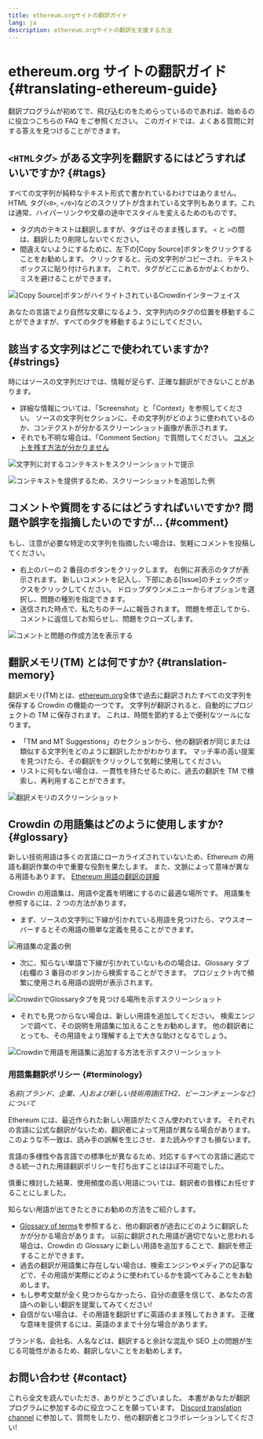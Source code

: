 ```yaml
---
title: ethereum.orgサイトの翻訳ガイド
lang: ja
description: ethereum.orgサイトの翻訳を支援する方法
---
```


# ethereum.org サイトの翻訳ガイド {#translating-ethereum-guide}

翻訳プログラムが初めてで、飛び込むのをためらっているのであれば、始めるのに役立つこちらの FAQ をご参照ください。 このガイドでは、よくある質問に対する答えを見つけることができます。

## `<HTMLタグ>` がある文字列を翻訳するにはどうすればいいですか? {#tags}

すべての文字列が純粋なテキスト形式で書かれているわけではありません。 HTML タグ(`<0>`, `</0>`)などのスクリプトが含まれている文字列もあります。これは通常、ハイパーリンクや文章の途中でスタイルを変えるためのものです。

- タグ内のテキストは翻訳しますが、タグはそのまま残します。 `<` と `>`の間は、翻訳したり削除しないでください。
- 間違えないようにするために、左下の[Copy Source]ボタンをクリックすることをお勧めします。 クリックすると、元の文字列がコピーされ、テキストボックスに貼り付けられます。 これで、タグがどこにあるかがよくわかり、ミスを避けることができます。

![[Copy Source]ボタンがハイライトされているCrowdinインターフェイス](../../../../../contributing/translation-program/faq/html-tag-strings.png)

あなたの言語でより自然な文章になるよう、文字列内のタグの位置を移動することができますが、すべてのタグを移動するようにしてください。

## 該当する文字列はどこで使われていますか? {#strings}

時にはソースの文字列だけでは、情報が足らず、正確な翻訳ができないことがあります。

- 詳細な情報については、「Screenshot」と「Context」を参照してください。 ソースの文字列セクションに、その文字列がどのように使われているのか、コンテクストが分かるスクリーンショット画像が表示されます。
- それでも不明な場合は、「Comment Section」で質問してください。 [コメントを残す方法が分かりません](#comment)

![文字列に対するコンテキストをスクリーンショットで提示](../../../../../contributing/translation-program/faq/source-string.png)

![コンテキストを提供するため、スクリーンショットを追加した例](../../../../../contributing/translation-program/faq/source-string-2.png)

## コメントや質問をするにはどうすればいいですか? 問題や誤字を指摘したいのですが… {#comment}

もし、注意が必要な特定の文字列を指摘したい場合は、気軽にコメントを投稿してください。

- 右上のバーの 2 番目のボタンをクリックします。 右側に非表示のタブが表示されます。 新しいコメントを記入し、下部にある[Issue]のチェックボックスをクリックしてください。 ドロップダウンメニューからオプションを選択し、問題の種別を指定できます。
- 送信された時点で、私たちのチームに報告されます。 問題を修正してから、コメントに返信してお知らせし、問題をクローズします。

![コメントと問題の作成方法を表示する](../../../../../contributing/translation-program/faq/comment-issue.png)

## 翻訳メモリ(TM) とは何ですか? {#translation-memory}

翻訳メモリ(TM)とは、[ethereum.org](http://ethereum.org/)全体で過去に翻訳されたすべての文字列を保存する Crowdin の機能の一つです。 文字列が翻訳されると、自動的にプロジェクトの TM に保存されます。 これは、時間を節約する上で便利なツールになります。

- 「TM and MT Suggestions」のセクションから、他の翻訳者が同じまたは類似する文字列をどのように翻訳したかがわかります。 マッチ率の高い提案を見つけたら、その翻訳をクリックして気軽に使用してください。
- リストに何もない場合は、一貫性を持たせるために、過去の翻訳を TM で検索し、再利用することができます。

![翻訳メモリのスクリーンショット](../../../../../contributing/translation-program/faq/translation-memory.png)

## Crowdin の用語集はどのように使用しますか? {#glossary}

新しい技術用語は多くの言語にローカライズされていないため、Ethereum の用語も翻訳作業の中で重要な役割を果たします。 また、文脈によって意味が異なる用語もあります。 [Ethereum 用語の翻訳の詳細](#terminology)

Crowdin の用語集は、用語や定義を明確にするのに最適な場所です。 用語集を参照するには、2 つの方法があります。

- まず、ソースの文字列に下線が引かれている用語を見つけたら、マウスオーバーするとその用語の簡単な定義を見ることができます。

![用語集の定義の例](../../../../../contributing/translation-program/faq/glossary-definition.png)

- 次に、知らない単語で下線が引かれていないものの場合は、Glossary タブ(右欄の 3 番目のボタン)から検索することができます。 プロジェクト内で頻繁に使用される用語の説明が表示されます。

![CrowdinでGlossaryタブを見つける場所を示すスクリーンショット](../../../../../contributing/translation-program/faq/glossary-tab.png)

- それでも見つからない場合は、新しい用語を追加してください。 検索エンジンで調べて、その説明を用語集に加えることをお勧めします。 他の翻訳者にとっても、その用語をより理解する上で大きな助けとなるでしょう。

![Crowdinで用語を用語集に追加する方法を示すスクリーンショット](../../../../../contributing/translation-program/faq/add-glossary-term.png)

### 用語集翻訳ポリシー {#terminology}

_名前(ブランド、企業、人)および新しい技術用語(ETH2、ビーコンチェーンなど)について_

Ethereum には、最近作られた新しい用語がたくさん使われています。 それぞれの言語に公式な翻訳がないため、翻訳者によって用語が異なる場合があります。 このような不一致は、読み手の誤解を生じさせ、また読みやすさも損ないます。

言語の多様性や各言語での標準化が異なるため、対応するすべての言語に適応できる統一された用語翻訳ポリシーを打ち出すことはほぼ不可能でした。

慎重に検討した結果、使用頻度の高い用語については、翻訳者の皆様にお任せすることにしました。

知らない用語が出てきたときにお勧めの方法をご紹介します。

- [Glossary of terms](#glossary)を参照すると、他の翻訳者が過去にどのように翻訳したかが分かる場合があります。 以前に翻訳された用語が適切でないと思われる場合は、Crowdin の Glossary に新しい用語を追加することで、翻訳を修正することができます。
- 過去の翻訳が用語集に存在しない場合は、検索エンジンやメディアの記事などで、その用語が実際にどのように使われているかを調べてみることをお勧めします。
- もし参考文献が全く見つからなかったら、自分の直感を信じて、あなたの言語への新しい翻訳を提案してみてください!
- 自信がない場合は、その用語を翻訳せずに英語のまま残しておきます。 正確な意味を提供するには、英語のままで十分な場合があります。

ブランド名、会社名、人名などは、翻訳すると余計な混乱や SEO 上の問題が生じる可能性があるため、翻訳しないことをお勧めします。

## お問い合わせ {#contact}

これら全文を読んでいただき、ありがとうございました。 本書があなたが翻訳プログラムに参加するのに役立つことを願っています。 [Discord translation channel](https://discord.gg/TkJFaewsaM) に参加して、質問をしたり、他の翻訳者とコラボレーションしてください!
